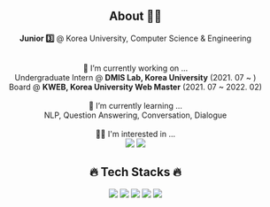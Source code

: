 <div align="center">
<!--   <h2> "I'll be Deep Learning Research Scientist!" </h2> -->
  <h2> About 🤷‍♂️</h2>
  <b>Junior 3️⃣</b> @ Korea University, Computer Science & Engineering<br><br>
  
  🔭 I’m currently working on ...<br>
  Undergraduate Intern @ **DMIS Lab, Korea University** (2021. 07 ~ )<br>
  Board @ **KWEB, Korea University Web Master** (2021. 07 ~ 2022. 02)<br><br>
  🌱 I’m currently learning ...<br>
  NLP, Question Answering, Conversation, Dialogue<br><br>
  🧑‍💻 I'm interested in ...<br>
  <img src="https://img.shields.io/badge/Question-Answering-lightgrey?style=flat"/> <img src="https://img.shields.io/badge/Dialogue-lightgrey?style=flat"/>
  <h2>🔥 Tech Stacks 🔥</h2>
  <img src="https://img.shields.io/badge/PyTorch-lightgrey?style=flat&logo=PyTorch&logoColor=EE4C2C"/> <img src="https://img.shields.io/badge/Python-lightgrey?style=flat&logo=Python&logoColor=3776AB"/> <img src="https://img.shields.io/badge/TensorFlow-lightgrey?style=flat&logo=TensorFlow&logoColor=FF6F00"/> <img src="https://img.shields.io/badge/scikitlearn-lightgrey?style=flat&logo=scikit-learn&logoColor=F7931E"/> <img src="https://img.shields.io/badge/Django-lightgrey?style=flat&logo=Django&logoColor=092E20"/>
</div>

